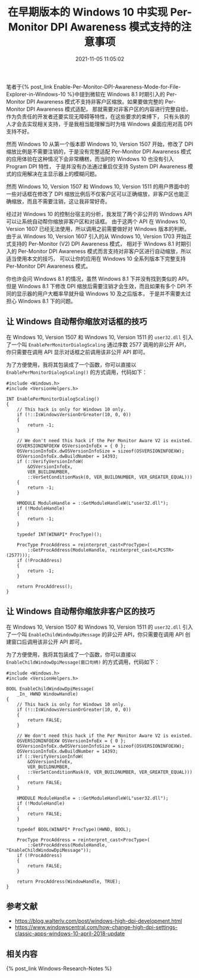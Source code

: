 ﻿---
title: 在早期版本的 Windows 10 中实现 Per-Monitor DPI Awareness 模式支持的注意事项
date: 2021-11-05 11:05:02
categories:
- [技术, Windows, Windows 研究笔记, 用户模式]
tags:
- 技术
- Windows
- Windows 研究笔记
- 用户模式
---

笔者于{% post_link Enable-Per-Monitor-DPI-Awareness-Mode-for-File-Explorer-in-Windows-10 %}中提到微软在 Windows 8.1 
时期引入的 Per-Monitor DPI Awareness 模式不支持非客户区缩放。如果要做完整的 Per-Monitor DPI Awareness 模式适配，
那就需要对非客户区的内容进行完整自绘，作为负责任的开发者还要实现无障碍等特性，在这些要求的束缚下，
只有头铁的人才会去实现相关支持，于是我相当能理解当时为啥 Windows 桌面应用对高 DPI 支持不好。

然而 Windows 10 从第一个版本即 Windows 10, Version 1507 开始，修改了 DPI 缩放比例是不需要注销的，于是没有完整适配
Per-Monitor DPI Awareness 模式的应用体验在这种情况下会非常糟糕，而当时的 Windows 10 也没有引入 Program DPI 特性，
于是并没有办法通过重启仅支持 System DPI Awareness 模式的应用解决在主显示器上的模糊问题。

然而 Windows 10, Version 1507 和 Windows 10, Version 1511 的用户界面中的一些对话框在修改了 DPI 
缩放比例后不仅客户区可以正确缩放，非客户区也能正确缩放，而且不需要注销，这让我非常好奇。

经过对 Windows 10 的控制台宿主的分析，我发现了两个非公开的 Windows API 可以让系统自动帮你缩放非客户区和对话框。
由于这两个 API 在 Windows 10, Version 1607 已经无法使用，所以调用之前需要做好对 Windows 版本的判断。由于从 
Windows 10, Version 1607 引入的从 Windows 10, Version 1703 开始正式支持的 Per-Monitor (V2) DPI Awareness 模式，
相对于 Windows 8.1 时期引入的 Per-Monitor DPI Awareness 模式而言支持对非客户区进行自动缩放，所以适当使用本文的技巧，
可以让你的应用在 Windows 10 全系列版本下完整支持 Per-Monitor DPI Awareness 模式。

你也许会问 Windows 8.1 的情况，虽然 Windows 8.1 下并没有找到类似的 API，但是 Windows 8.1 下修改 DPI 
缩放后需要注销才会生效，而且如果有多个 DPI 不同的显示器的用户大概率早就升级 Windows 10 及之后版本，
于是并不需要太过担心 Windows 8.1 下的问题。

## 让 Windows 自动帮你缩放对话框的技巧

在 Windows 10, Version 1507 和 Windows 10, Version 1511 的 `user32.dll` 引入了一个叫 `EnablePerMonitorDialogScaling` 
通过序数 2577 调用的非公开 API，你只需要在调用 API 显示对话框之前调用该非公开 API 即可。

为了方便使用，我将其包装成了一个函数，你可以直接以 `EnablePerMonitorDialogScaling()` 的方式调用，代码如下：

```
#include <Windows.h>
#include <VersionHelpers.h>

INT EnablePerMonitorDialogScaling()
{
    // This hack is only for Windows 10 only.
    if (!::IsWindowsVersionOrGreater(10, 0, 0))
    {
        return -1;
    }

    // We don't need this hack if the Per Monitor Aware V2 is existed.
    OSVERSIONINFOEXW OSVersionInfoEx = { 0 };
    OSVersionInfoEx.dwOSVersionInfoSize = sizeof(OSVERSIONINFOEXW);
    OSVersionInfoEx.dwBuildNumber = 14393;
    if (::VerifyVersionInfoW(
        &OSVersionInfoEx,
        VER_BUILDNUMBER,
        ::VerSetConditionMask(0, VER_BUILDNUMBER, VER_GREATER_EQUAL)))
    {
        return -1;
    }

    HMODULE ModuleHandle = ::GetModuleHandleW(L"user32.dll");
    if (!ModuleHandle)
    {
        return -1;
    }

    typedef INT(WINAPI* ProcType)();

    ProcType ProcAddress = reinterpret_cast<ProcType>(
        ::GetProcAddress(ModuleHandle, reinterpret_cast<LPCSTR>(2577)));
    if (!ProcAddress)
    {
        return -1;
    }

    return ProcAddress();
}
```

## 让 Windows 自动帮你缩放非客户区的技巧

在 Windows 10, Version 1507 和 Windows 10, Version 1511 的 `user32.dll` 引入了一个叫 `EnableChildWindowDpiMessage` 
的非公开 API，你只需要在调用 API 创建窗口后调用该非公开 API 即可。

为了方便使用，我将其包装成了一个函数，你可以直接以 `EnableChildWindowDpiMessage(窗口句柄)` 的方式调用，代码如下：

```
#include <Windows.h>
#include <VersionHelpers.h>

BOOL EnableChildWindowDpiMessage(
    _In_ HWND WindowHandle)
{
    // This hack is only for Windows 10 only.
    if (!::IsWindowsVersionOrGreater(10, 0, 0))
    {
        return FALSE;
    }

    // We don't need this hack if the Per Monitor Aware V2 is existed.
    OSVERSIONINFOEXW OSVersionInfoEx = { 0 };
    OSVersionInfoEx.dwOSVersionInfoSize = sizeof(OSVERSIONINFOEXW);
    OSVersionInfoEx.dwBuildNumber = 14393;
    if (::VerifyVersionInfoW(
        &OSVersionInfoEx,
        VER_BUILDNUMBER,
        ::VerSetConditionMask(0, VER_BUILDNUMBER, VER_GREATER_EQUAL)))
    {
        return FALSE;
    }

    HMODULE ModuleHandle = ::GetModuleHandleW(L"user32.dll");
    if (!ModuleHandle)
    {
        return FALSE;
    }

    typedef BOOL(WINAPI* ProcType)(HWND, BOOL);

    ProcType ProcAddress = reinterpret_cast<ProcType>(
        ::GetProcAddress(ModuleHandle, "EnableChildWindowDpiMessage"));
    if (!ProcAddress)
    {
        return FALSE;
    }

    return ProcAddress(WindowHandle, TRUE);
}
```

## 参考文献

- https://blog.walterlv.com/post/windows-high-dpi-development.html
- https://www.windowscentral.com/how-change-high-dpi-settings-classic-apps-windows-10-april-2018-update

## 相关内容

{% post_link Windows-Research-Notes %}
